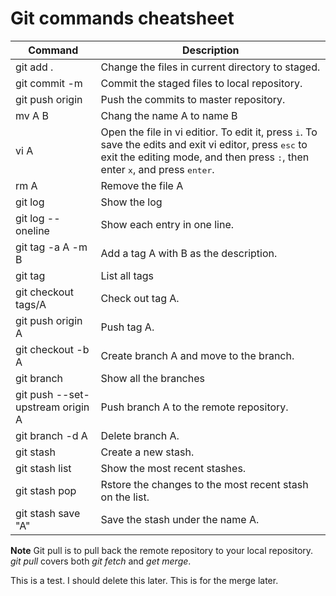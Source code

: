 # Git commands cheatsheet
|Command|Description|
|--|--|
|git add .|Change the files in current directory to staged.|
|git commit -m|Commit the staged files to local repository.|
|git push origin|Push the commits to master repository.| 
|mv A B|Chang the name A to name B
|vi A|Open the file in vi editior. To edit it, press <kbd>i</kbd>. To save the edits and exit vi editor, press <kbd>esc</kbd> to exit the editing mode, and then press <kbd>:</kbd>, then enter <kbd>x</kbd>, and press <kbd>enter</kbd>.|
|rm A|Remove the file A|
|git log|Show the log|
|git log --oneline|Show each entry in one line.|
|git tag -a A -m B|Add a tag A with B as the description.|
|git tag|List all tags|
|git checkout tags/A|Check out tag A.|
|git push origin A|Push tag A.|
|git checkout -b A|Create branch A and move to the branch.|
|git branch|Show all the branches|
|git push --set-upstream origin A|Push branch A to the remote repository.|s
|git branch -d A|Delete branch A.|
|git stash|Create a new stash.|
|git stash list|Show the most recent stashes.|
|git stash pop|Rstore the changes to the most recent stash on the list.|
|git stash save "A"|Save the stash under the name A.|

**Note** Git pull is to pull back the remote repository to your local repository. *git pull* covers both *git fetch* and *get merge*.


This is a test. I should delete this later. This is for the merge later.